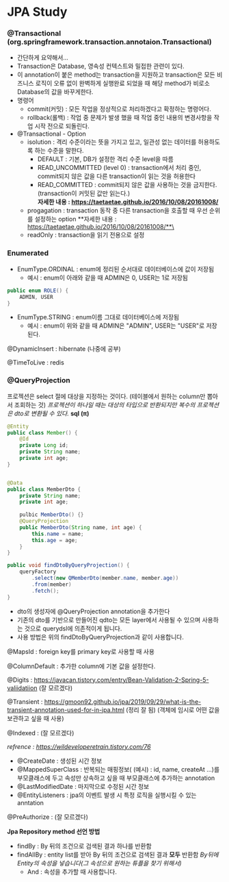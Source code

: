 # JPA Study
### @Transactional (org.springframework.transaction.annotaion.Transactional)
- 간단하게 요약해서...
- Transaction은 Database, 영속성 컨텍스트와 밀접한 관련이 있다.
- 이 annotation이 붙은 method는 transaction을 지원하고 transaction은 모든 비즈니스 로직이 오류 없이 완벽하게 실행완료 되었을 때 해당 method가 비로소 Database의 값을 바꾸게한다.
- 명령어
    - commit(커밋) : 모든 작업을 정상적으로 처리하겠다고 확정하는 명령어다.
    - rollback(롤백) : 작업 중 문제가 발생 했을 때 작업 중인 내용의 변경사항을 작업 시작 전으로 되돌린다.
- @Transactional - Option
    - isolution : 격리 수준이라는 뜻을 가지고 있고, 일관성 없는 데이터를 허용하도록 하는 수준을 말한다.
        - DEFAULT : 기본, DB가 설정한 격리 수준 level을 따름
        - READ_UNCOMMITTED (level 0) : transaction에서 처리 중인, commit되지 않은 값을 다른 transaction이 읽는 것을 허용한다
        - READ_COMMITTED : commit되지 않은 값을 사용하는 것을 금지한다.(transaction이 커밋된 값만 읽는다.)\
    **자세한 내용 : https://taetaetae.github.io/2016/10/08/20161008/**
    - progagation : transaction 동작 중 다른 transaction을 호출할 때 우선 순위를 설정하는 option
    **자세한 내용 : https://taetaetae.github.io/2016/10/08/20161008/**\
    - readOnly : transaction을 읽기 전용으로 설정

### Enumerated
- EnumType.ORDINAL : enum에 정리된 순서대로 데이터베이스에 값이 저장됨
	- 예시 : enum이 아래와 같을 때 ADMIN은 0, USER는 1로 저장됨
```java
public enum ROLE() {
	ADMIN, USER
}
```
- EnumType.STRING : enum이름 그대로 데이터베이스에 저장됨
	- 예시 : enum이 위와 같을 때 ADMIN은 "ADMIN", USER는 "USER"로 저장된다.

@DynamicInsert : hibernate (나중에 공부)


@TimeToLive : redis

### @QueryProjection 
프로젝션은 select 절에 대상을 지정하는 것이다. (테이블에서 원하는 column만 뽑아서 조회하는 것)
_프로젝션이 하나일 때는 대상의 타입으로 반환되지만 복수의 프로젝션은  dto로 변환될 수 있다._
__sql (π)__ 
```java
@Entity
public class Member() {
	@Id
	private Long id;
	private String name;
	private int age;
}


@Data
public class MemberDto {
    private String name;
    private int age;
    
    pulbic MemberDto() {}
    @QueryProjection
    public MemberDto(String name, int age) {
        this.name = name;
        this.age = age;
    }
}

public void findDtoByQueryProjection() {
	queryFactory
		.select(new QMemberDto(member.name, member.age))
		.from(member)
		.fetch();
}
```
- dto의 생성자에 @QueryProjection annotation을 추가한다
- 기존의 dto를 기반으로 만들어진 qdto는 모든 layer에서 사용될 수 있으며 사용하는 것으로 querydsl에 의존적이게 됩니다.
- 사용 방법은 위의 findDtoByQueryProjection과 같이 사용합니다.


@MapsId : foreign key를 primary key로 사용할 때 사용


@ColumnDefault : 추가한 column에 기본 값을 설정한다.


@Digits : https://javacan.tistory.com/entry/Bean-Validation-2-Spring-5-valiidatiion (잘 모르겠다)


@Transient : https://gmoon92.github.io/jpa/2019/09/29/what-is-the-transient-annotation-used-for-in-jpa.html (정리 잘 됨) (객체에 임시로 어떤 값을 보관하고 싶을 때 사용)


@Indexed : (잘 모르겠다)


*refrence : https://wildeveloperetrain.tistory.com/76*
- @CreateDate : 생성된 시간 정보
- @MappedSuperClass : 반복되는 매핑정보( (예시) : id, name, createAt ...)를 부모클래스에 두고 속성만 상속하고 싶을 때 부모클래스에 추가하는 annotation
- @LastModifiedDate : 마지막으로 수정된 시간 정보
- @EntityListeners : jpa의 이벤트 발생 시 특정 로직을 실행시킬 수 있는 anntation


@PreAuthorize : (잘 모르겠다)

__Jpa Repository method 선언 방법__
- findBy : By 뒤의 조건으로 검색된 결과 하나를 반환함
- findAllBy : entity list를 받아 By 뒤의 조건으로 검색된 결과 __모두__ 반환함
	_By뒤에 Entity의 속성을 넣습니다(그 속성으로 원하는 튜플을 찾기 위해서)_ 
	- And : 속성을 추가할 때 사용합니다.
